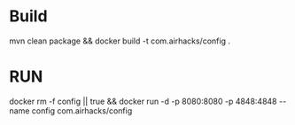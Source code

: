 # Build
mvn clean package && docker build -t com.airhacks/config .

# RUN

docker rm -f config || true && docker run -d -p 8080:8080 -p 4848:4848 --name config com.airhacks/config 